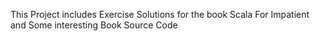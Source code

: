 This Project includes Exercise Solutions for the book Scala For Impatient and Some interesting Book Source Code
